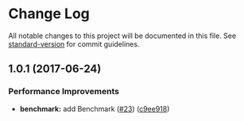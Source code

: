 # Change Log

All notable changes to this project will be documented in this file.
See [standard-version](https://github.com/conventional-changelog/standard-version) for commit guidelines.

<a name="1.0.1"></a>
## 1.0.1 (2017-06-24)


### Performance Improvements

* **benchmark:** add Benchmark ([#23](https://github.com/azu/immutable-array-prototype/issues/23)) ([c9ee918](https://github.com/azu/immutable-array-prototype/commit/c9ee918))
